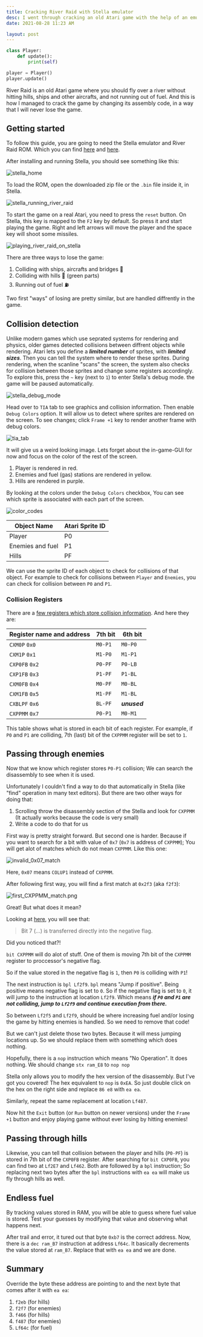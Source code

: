 ```yaml
---
title: Cracking River Raid with Stella emulator
desc: I went through cracking an old Atari game with the help of an emulator
date: 2021-08-28 11:23 AM

layout: post
---
```


```python
class Player:
    def update():
        print(self)

player = Player()
player.update()
```

River Raid is an old Atari game where you should fly over a river without hitting hills, ships and other aircrafts, and not running out of fuel.
And this is how I managed to crack the game by changing its assembly code, in a way that I will never lose the game.

## Getting started
To follow this guide, you are going to need the Stella emulator and River Raid ROM. Which you can find [here](https://stella-emu.github.io/downloads.html) and [here](http://www.atarimania.com/game-atari-2600-vcs-river-raid_s6826.html).

After installing and running Stella, you should see something like this:

![stella_home](/assets/cracking_river_raid/stella_home.png)

To load the ROM, open the downloaded zip file or the `.bin` file inside it, in Stella.

![stella_running_river_raid](/assets/cracking_river_raid/stella_running_river_raid.png)

To start the game on a real Atari, you need to press the `reset` button. On Stella, this key is mapped to the `F2` key by default. So press it and start playing the game. Right and left arrows will move the player and the space key will shoot some missiles.

![playing_river_raid_on_stella](/assets/cracking_river_raid/playing_river_raid_on_stella.png)

There are three ways to lose the game:
1. Colliding with ships, aircrafts and bridges 🚁
2. Colliding with hills 🌲 (green parts)
3. Running out of fuel ⛽

Two first "ways" of losing are pretty similar, but are handled diffrently in the game.

## Collision detection
Unlike modern games which use seprated systems for rendering and physics, older games detected collisions between diffrent objects while rendering.
Atari lets you define a ***limited number*** of sprites, with ***limited sizes***. Then you can tell the system where to render these sprites. During rendering, when the scanline "scans" the screen, the system also checks for collision between those sprites and change some registers accordingly. To explore this, press the `~` key (next to `1`) to enter Stella's debug mode. the game will be paused automatically.

![stella_debug_mode](/assets/cracking_river_raid/stella_debug_mode.png)

Head over to `TIA` tab to see graphics and collision information. Then enable `Debug Colors` option. It will allow us to detect where sprites are rendered on the screen. To see changes; click `Frame +1` key to render another frame with debug colors.

![tia_tab](/assets/cracking_river_raid/tia_tab.png)

It will give us a weird looking image.
Lets forget about the in-game-GUI for now and focus on the color of the rest of the screen.

1. Player is rendered in red.
2. Enemies and fuel (gas) stations are rendered in yellow.
3. Hills are rendered in purple.

By looking at the colors under the `Debug Colors` checkbox, You can see which sprite is associated with each part of the screen.

![color_codes](/assets/cracking_river_raid/color_codes.png)


| Object Name      | Atari Sprite ID |
|------------------|-----------------|
| Player           | P0              |
| Enemies and fuel | P1              |
| Hills            | PF              |

We can use the sprite ID of each object to check for collisions of that object.
For example to check for collisions between `Player` and `Enemies`, you can check for collision between `P0` and `P1`.

### Collision Registers
There are a [few registers which store collision information](https://www.masswerk.at/rc2018/04/08.html).
And here they are:

| Register name and address| 7th bit | 6th bit      |
|--------------------------|---------|--------------|
| `CXM0P`  `0x0`           | `M0-P1` | `M0-P0`      |
| `CXM1P`  `0x1`           | `M1-P0` | `M1-P1`      |
| `CXP0FB` `0x2`           | `P0-PF` | `P0-LB`      |
| `CXP1FB` `0x3`           | `P1-PF` | `P1-BL`      |
| `CXM0FB` `0x4`           | `M0-PF` | `M0-BL`      |
| `CXM1FB` `0x5`           | `M1-PF` | `M1-BL`      |
| `CXBLPF` `0x6`           | `BL-PF` | ***unused*** |
| `CXPPMM` `0x7`           | `P0-P1` | `M0-M1`      |

This table shows what is stored in each bit of each register.
For example, if `P0` and `P1` are colliding, 7th (last) bit of the `CXPPMM` register will be set to `1`.

## Passing through enemies
Now that we know which register stores `P0-P1` collision; We can search the disassembly to see when it is used.

Unfortunately I couldn't find a way to do that automatically in Stella (like "find" operation in many text editors). But there are two other ways for doing that:
1. Scrolling throw the disassembly section of the Stella and look for `CXPPMM` (It actually works because the code is very small)
2. Write a code to do that for us

First way is pretty straight forward. But second one is harder. Because if you want to search for a bit with value of `0x7` (`0x7` is address of `CXPPMM`); You will get alot of matches which do not mean `CXPPMM`. Like this one:

![invalid_0x07_match](/assets/cracking_river_raid/invalid_0x07_match.png)

Here, `0x07` means `COLUP1` instead of `CXPPMM`.

After following first way, you will find a first match at `0x2f3` (aka `f2f3`):

![first_CXPPMM_match.png](/assets/cracking_river_raid/first_CXPPMM_match.png)

Great! But what does it mean?

Looking at [here](https://www.c64-wiki.com/wiki/BIT_(assembler)), you will see that:
> Bit 7 (...) is transferred directly into the negative flag.

Did you noticed that?!

`bit CXPPMM` will do alot of stuff. One of them is moving 7th bit of the `CXPPMM` register to proccessor's negative flag.

So if the value stored in the negative flag is `1`, then `P0` is colliding with `P1`!

The next instruction is `bpl Lf2f9`. `bpl` means "Jump if positive". Being positive means negative flag is set to `0`.
So if the negative flag is set to `0`, it will jump to the instruction at location `Lf2f9`. Which means ***if `P0` and `P1` are not colliding, jump to `Lf2f9` and continue execution from there.***

So between `Lf2f5` and `Lf2f9`, should be where increasing fuel and/or losing the game by hitting enemies is handled. So we need to remove that code!

But we can't just delete those two bytes. Because it will mess jumping locations up. So we should replace them with something which does nothing.

Hopefully, there is a `nop` instruction which means "No Operation". It does nothing. We should change `stx ram_E8` to `nop nop`

Stella only allows you to modify the hex version of the disassembly. But I've got you covered! The hex equivalent to `nop` is `0xEA`. So just double click on the hex on the right side and replace `86 e8` with `ea ea`.

Similarly, repeat the same replacement at location `Lf487`.

Now hit the `Exit` button (or `Run` button on newer versions) under the `Frame +1` button and enjoy playing game without ever losing by hitting enemies!

## Passing through hills
Likewise, you can tell that collision between the player and hills (`P0-PF`) is stored in 7th bit of the `CXP0FB` register.
After searching for `bit CXP0FB`, you can find two at `Lf2E7` and `Lf462`. Both are followed by a `bpl` instruction; So replacing next two bytes after the `bpl` instructions with `ea ea` will make us fly through hills as well.

## Endless fuel
By tracking values stored in RAM, you will be able to guess where fuel value is stored. Test your guesses by modifying that value and observing what happens next.

After trail and error, it tured out that byte `0xb7` is the correct address.
Now, there is a `dec ram_B7` instruction at address `Lf64c`. It basically decrements the value stored at `ram_B7`. Replace that with `ea ea` and we are done.

## Summary
Override the byte these address are pointing to and the next byte that comes after it with `ea ea`:
1. `f2eb`  (for hills)
2. `f2f7`  (for enemies)
3. `f466`  (for hills)
4. `f487`  (for enemies)
5. `Lf64c` (for fuel)
